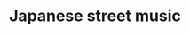 ---
layout: item
raw_url: https://prdwebappstorage.blob.core.windows.net/kansaspattons/images/gallery-2009-10-31/img59083.jpg
thumb_url: https://prdwebappstorage.blob.core.windows.net/kansaspattons/images/gallery-2009-10-31/thumb_img59083.jpg
post: blog/2009-10-31-halloween.md
index: 4
title: Japanese street music
---